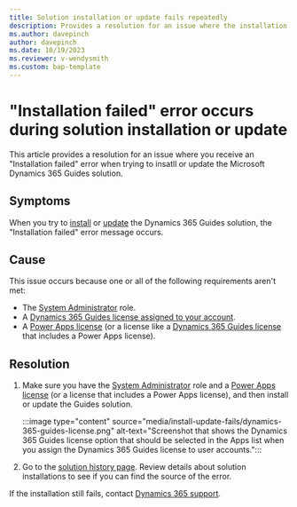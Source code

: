 ```yaml
---
title: Solution installation or update fails repeatedly
description: Provides a resolution for an issue where the installation or update of the Dynamics 365 Guides solution fails.
ms.author: davepinch
author: davepinch
ms.date: 10/19/2023
ms.reviewer: v-wendysmith
ms.custom: bap-template
---
```

# "Installation failed" error occurs during solution installation or update

This article provides a resolution for an issue where you receive an "Installation failed" error when trying to insatll or update the Microsoft Dynamics 365 Guides solution.

## Symptoms

When you try to [install](/dynamics365/mixed-reality/guides/setup-step-two) or [update](/dynamics365/mixed-reality/guides/upgrade) the Dynamics 365 Guides solution, the "Installation failed" error message occurs.

## Cause

This issue occurs because one or all of the following requirements aren't met:

- The [System Administrator](/power-platform/admin/database-security) role.
- A [Dynamics 365 Guides license assigned to your account](/dynamics365/mixed-reality/guides/add-users#assign-a-dynamics-365-guides-license-to-an-existing-user).
- A [Power Apps license](/power-platform/admin/signup-question-and-answer) (or a license like a [Dynamics 365 Guides license](/dynamics365/mixed-reality/guides/setup-step-one) that includes a Power Apps license).

## Resolution

1. Make sure you have the [System Administrator](/power-platform/admin/database-security) role and a [Power Apps license](/power-platform/admin/signup-question-and-answer) (or a license that includes a Power Apps license), and then install or update the Guides solution.

   :::image type="content" source="media/install-update-fails/dynamics-365-guides-license.png" alt-text="Screenshot that shows the Dynamics 365 Guides license option that should be selected in the Apps list when you assign the Dynamics 365 Guides license to user accounts.":::

1. Go to the [solution history page](/power-apps/maker/data-platform/solution-history). Review details about solution installations to see if you can find the source of the error.

If the installation still fails, contact [Dynamics 365 support](https://dynamics.microsoft.com/support/).
